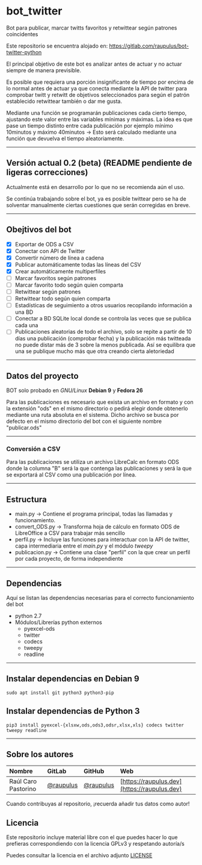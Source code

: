 # bot_twitter

Bot para publicar, marcar twitts favoritos y retwittear según patrones
coincidentes

Este repositorio se encuentra alojado en:
https://gitlab.com/raupulus/bot-twitter-python

El principal objetivo de este bot es analizar antes de actuar y no actuar
siempre de manera previsible.

Es posible que requiera una porción insignificante de tiempo por encima de lo
normal antes de actuar ya que conecta mediante la API de twitter para comprobar
twitt y retwitt de objetivos seleccionados para según el patrón establecido
retwittear también o dar me gusta.

Mediante una función se programarán publicaciones cada cierto tiempo, ajustando
este valor entre las variables mínimas y máximas. La idea es que pase un tiempo
distinto entre cada publicación por ejemplo mínimo 10minutos y máximo 40minutos
→ Esto será calculado mediante una función que devuelva el tiempo
aleatoriamente.

---

## Versión actual 0.2 (beta) (README pendiente de ligeras correcciones)

Actualmente está en desarrollo por lo que no se recomienda aún el uso.

Se continúa trabajando sobre el bot, ya es posible twittear pero se ha de
solventar manualmente ciertas cuestiones que serán corregidas en breve.

---

## Obejtivos del bot

- [x] Exportar de ODS a CSV
- [x] Conectar con API de Twitter
- [x] Convertir número de línea a cadena
- [x] Publicar automáticamente todas las líneas del CSV
- [x] Crear automáticamente multiperfiles
- [ ] Marcar favoritos según patrones
- [ ] Marcar favorito todo según quien comparta
- [ ] Retwittear según patrones
- [ ] Retwittear todo según quien comparta
- [ ] Estadísticas de seguimiento a otros usuarios recopilando información a
una BD
- [ ] Conectar a BD SQLite local donde se controla las veces que se publica
cada una
- [ ] Publicaciones aleatorias de todo el archivo, solo se repite a partir de
10 días una publicación (comprobar fecha) y la publicación más twitteada no
puede distar más de 3 sobre la menos publicada. Así se equilibra que una se
publique mucho más que otra creando cierta aletoriedad

---

## Datos del proyecto

BOT solo probado en _GNU/Linux_ **Debian 9** y **Fedora 26**

Para las publicaciones es necesario que exista un archivo en formato y con la
extensión "ods" en el mismo directorio o pedirá elegir donde obtenerlo mediante
una ruta absoluta en el sistema. Dicho archivo se busca por defecto en el mismo
directorio del bot con el siguiente nombre "publicar.ods"

---

### Conversión a CSV

Para las publicaciones se utiliza un archivo LibreCalc en formato ODS donde la
columna "B" será la que contenga las publicaciones y será la que se exportará
al CSV como una publicación por línea.

---

## Estructura

- main.py → Contiene el programa principal, todas las llamadas y funcionamiento.
- convert_ODS.py → Transforma hoja de cálculo en formato ODS de LibreOffice a
CSV para trabajar más sencillo
- perfil.py → Incluye las funciones para interactuar con la API de twitter,
capa intermediaria entre el *main.py* y el módulo *tweepy*
- publicacion.py → Contiene una clase "perfil" con la que crear un perfil por
cada proyecto, de forma independiente
---

## Dependencias

Aquí se listan las dependencias necesarias para el correcto funcionamiento del
bot
- python 2.7
- Módulos/Librerías python externos
    - pyexcel-ods
    - twitter
    - codecs
    - tweepy
    - readline

---

## Instalar dependencias en Debian 9

```shell
sudo apt install git python3 python3-pip
```

## Instalar dependencias de Python 3

```shell
pip3 install pyexcel-{xlsxw,ods,ods3,odsr,xlsx,xls} codecs twitter tweepy readline
```
---

## Sobre los autores

Nombre  |  GitLab   |  GitHub  |   Web
:-------|:----------|:---------|:---------
Raúl Caro Pastorino | [@raupulus](https://gitlab.com/raupulus) | [@raupulus](https://github.com/raupulus) | [https://raupulus.dev](https://raupulus.dev)

Cuando contribuyas al repositorio, ¡recuerda añadir tus datos como autor!


## Licencia

Este repositorio incluye material libre con el que puedes hacer lo que prefieras correspondiendo con la licencia GPLv3 y respetando autoría/s

Puedes consultar la licencia en el archivo adjunto [LICENSE](https://gitlab.com/raupulus/bot-twitter-python/blob/master/LICENSE)
